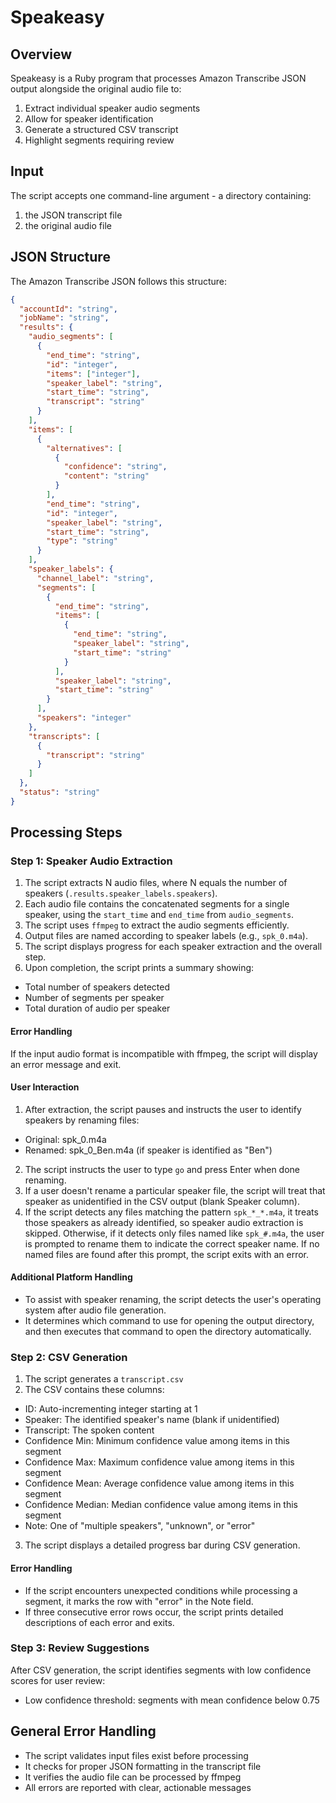 # Speakeasy

## Overview

Speakeasy is a Ruby program that processes Amazon Transcribe JSON output alongside the original audio file to:

1. Extract individual speaker audio segments
2. Allow for speaker identification
3. Generate a structured CSV transcript
4. Highlight segments requiring review

## Input

The script accepts one command-line argument - a directory containing:

1. the JSON transcript file
2. the original audio file

## JSON Structure

The Amazon Transcribe JSON follows this structure:

```json
{
  "accountId": "string",
  "jobName": "string",
  "results": {
    "audio_segments": [
      {
        "end_time": "string",
        "id": "integer",
        "items": ["integer"],
        "speaker_label": "string",
        "start_time": "string",
        "transcript": "string"
      }
    ],
    "items": [
      {
        "alternatives": [
          {
            "confidence": "string",
            "content": "string"
          }
        ],
        "end_time": "string",
        "id": "integer",
        "speaker_label": "string",
        "start_time": "string",
        "type": "string"
      }
    ],
    "speaker_labels": {
      "channel_label": "string",
      "segments": [
        {
          "end_time": "string",
          "items": [
            {
              "end_time": "string",
              "speaker_label": "string",
              "start_time": "string"
            }
          ],
          "speaker_label": "string",
          "start_time": "string"
        }
      ],
      "speakers": "integer"
    },
    "transcripts": [
      {
        "transcript": "string"
      }
    ]
  },
  "status": "string"
}
```

## Processing Steps

### Step 1: Speaker Audio Extraction

1. The script extracts N audio files, where N equals the number of speakers (`.results.speaker_labels.speakers`).
2. Each audio file contains the concatenated segments for a single speaker, using the `start_time` and `end_time` from `audio_segments`.
3. The script uses `ffmpeg` to extract the audio segments efficiently.
4. Output files are named according to speaker labels (e.g., `spk_0.m4a`).
5. The script displays progress for each speaker extraction and the overall step.
6. Upon completion, the script prints a summary showing:
  - Total number of speakers detected
  - Number of segments per speaker
  - Total duration of audio per speaker

#### Error Handling

If the input audio format is incompatible with ffmpeg, the script will display an error message and exit.

#### User Interaction

1. After extraction, the script pauses and instructs the user to identify speakers by renaming files:
  - Original: spk\_0.m4a
  - Renamed: spk\_0\_Ben.m4a (if speaker is identified as "Ben")

2. The script instructs the user to type `go` and press Enter when done renaming.
3. If a user doesn't rename a particular speaker file, the script will treat that speaker as unidentified in the CSV
   output (blank Speaker column).
4. If the script detects any files matching the pattern `spk_*_*.m4a`, it treats those speakers as already identified,
   so speaker audio extraction is skipped. Otherwise, if it detects only files named like `spk_#.m4a`, the user is
   prompted to rename them to indicate the correct speaker name. If no named files are found after this prompt, the
   script exits with an error.

#### Additional Platform Handling

- To assist with speaker renaming, the script detects the user's operating system after audio file generation.
- It determines which command to use for opening the output directory, and then executes that command to open the directory automatically.

### Step 2: CSV Generation

1. The script generates a `transcript.csv`
2. The CSV contains these columns:
  - ID: Auto-incrementing integer starting at 1
  - Speaker: The identified speaker's name (blank if unidentified)
  - Transcript: The spoken content
  - Confidence Min: Minimum confidence value among items in this segment
  - Confidence Max: Maximum confidence value among items in this segment
  - Confidence Mean: Average confidence value among items in this segment
  - Confidence Median: Median confidence value among items in this segment
  - Note: One of "multiple speakers", "unknown", or "error"
3. The script displays a detailed progress bar during CSV generation.

#### Error Handling

- If the script encounters unexpected conditions while processing a segment, it marks the row with "error" in the Note field.
- If three consecutive error rows occur, the script prints detailed descriptions of each error and exits.

### Step 3: Review Suggestions

After CSV generation, the script identifies segments with low confidence scores for user review:

- Low confidence threshold: segments with mean confidence below 0.75

## General Error Handling

- The script validates input files exist before processing
- It checks for proper JSON formatting in the transcript file
- It verifies the audio file can be processed by ffmpeg
- All errors are reported with clear, actionable messages
